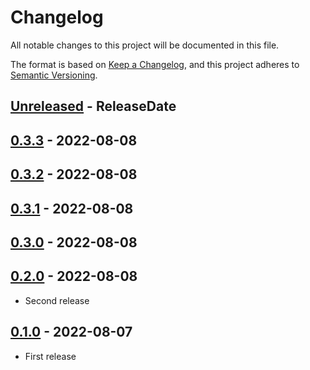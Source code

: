 # Changelog

All notable changes to this project will be documented in this file.

The format is based on [Keep a Changelog](https://keepachangelog.com/en/1.1.0/),
and this project adheres to [Semantic Versioning](https://semver.org/spec/v2.0.0.html).

<!-- next-header -->

## [Unreleased] - ReleaseDate

## [0.3.3] - 2022-08-08

## [0.3.2] - 2022-08-08

## [0.3.1] - 2022-08-08

## [0.3.0] - 2022-08-08

## [0.2.0] - 2022-08-08

* Second release

## [0.1.0] - 2022-08-07

* First release

<!-- next-url -->
[Unreleased]: https://github.com/gifnksm/rust-template-generated-bin/compare/v0.3.3...HEAD
[0.3.3]: https://github.com/gifnksm/rust-template-generated-bin/compare/v0.3.2...v0.3.3
[0.3.2]: https://github.com/gifnksm/rust-template-generated-bin/compare/v0.3.1...v0.3.2
[0.3.1]: https://github.com/gifnksm/rust-template-generated-bin/compare/v0.3.0...v0.3.1
[0.3.0]: https://github.com/gifnksm/rust-template-generated-bin/compare/v0.2.0...v0.3.0
[0.2.0]: https://github.com/gifnksm/rust-template-generated-bin/compare/{{tag_name}}...v0.2.0
[0.1.0]: https://github.com/gifnksm/rust-template-generated-bin/commits/{{tag_name}}
